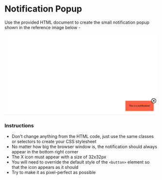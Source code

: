 # Notification Popup

Use the provided HTML document to create the small notification popup shown in the reference image below -

![](result.png)

### Instructions

- Don't change anything from the HTML code, just use the same classes or selectors to create your CSS stylesheet
- No matter how big the browser window is, the notification should always appear in the bottom right corner
- The X icon must appear with a size of 32x32px
- You will need to override the default style of the `<button>` element so that the icon appears as it should
- Try to make it as pixel-perfect as possible
